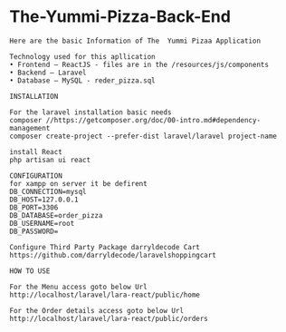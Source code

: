# The-Yummi-Pizza-Back-End

  
    Here are the basic Information of The  Yummi Pizaa Application 

	Technology used for this apllication
	• Frontend – ReactJS - files are in the /resources/js/components
	• Backend – Laravel
	• Database – MySQL - reder_pizza.sql

	INSTALLATION

	For the laravel installation basic needs
	composer //https://getcomposer.org/doc/00-intro.md#dependency-management
	composer create-project --prefer-dist laravel/laravel project-name

    install React
    php artisan ui react

    CONFIGURATION
    for xampp on server it be defirent
    DB_CONNECTION=mysql
	DB_HOST=127.0.0.1
	DB_PORT=3306
	DB_DATABASE=order_pizza
	DB_USERNAME=root
	DB_PASSWORD=

	Configure Third Party Package darryldecode Cart
	https://github.com/darryldecode/laravelshoppingcart

	HOW TO USE

	For the Menu access goto below Url
	http://localhost/laravel/lara-react/public/home

	For the Order details access goto below Url
	http://localhost/laravel/lara-react/public/orders




